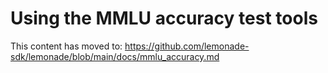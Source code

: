 
# Using the MMLU accuracy test tools

This content has moved to: https://github.com/lemonade-sdk/lemonade/blob/main/docs/mmlu_accuracy.md